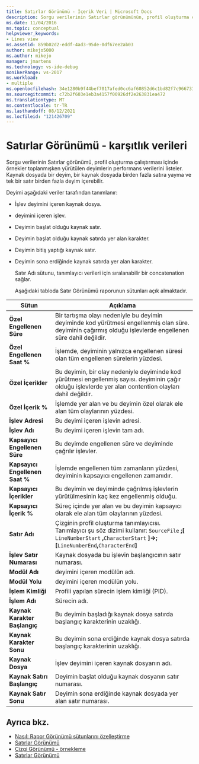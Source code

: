 ```yaml
---
title: Satırlar Görünümü - İçerik Veri | Microsoft Docs
description: Sorgu verilerinin Satırlar görünümünün, profil oluşturma çalıştırması içinde örnekler toplanmış olduğunda yürütülen deyimlerin performans verilerini nasıl listele olduğunu öğrenin.
ms.date: 11/04/2016
ms.topic: conceptual
helpviewer_keywords:
- Lines view
ms.assetid: 859b02d2-eddf-4ad3-95de-0df67ee2ab03
author: mikejo5000
ms.author: mikejo
manager: jmartens
ms.technology: vs-ide-debug
monikerRange: vs-2017
ms.workload:
- multiple
ms.openlocfilehash: 34e1280b9f44bef7017afed0cc6af60852d6c1bd82f7c9667313bdee6602edb0
ms.sourcegitcommit: c72b2f603e1eb3a4157f00926df2e263831ea472
ms.translationtype: MT
ms.contentlocale: tr-TR
ms.lasthandoff: 08/12/2021
ms.locfileid: "121426709"
---
```

# <a name="lines-view---contention-data"></a>Satırlar Görünümü - karşıtlık verileri
Sorgu verilerinin Satırlar görünümü, profil oluşturma çalıştırması içinde örnekler toplanmışken yürütülen deyimlerin performans verilerini listeler. Kaynak dosyada bir deyim, bir kaynak dosyada birden fazla satıra yayma ve tek bir satır birden fazla deyim içerebilir.

 Deyimi aşağıdaki veriler tarafından tanımlanır:

- İşlev deyimini içeren kaynak dosya.

- deyimini içeren işlev.

- Deyimin başlat olduğu kaynak satır.

- Deyimin başlat olduğu kaynak satırda yer alan karakter.

- Deyimin bitiş yaptığı kaynak satır.

- Deyimin sona erdiğinde kaynak satırda yer alan karakter.

  Satır Adı sütunu, tanımlayıcı verileri için sıralanabilir bir concatenation sağlar.

  Aşağıdaki tabloda Satır Görünümü raporunun sütunları açık almaktadır.

|Sütun|Açıklama|
|------------|-----------------|
|**Özel Engellenen Süre**|Bir tartışma olayı nedeniyle bu deyimin deyiminde kod yürütmesi engellenmiş olan süre. deyiminin çağırmış olduğu işlevlerde engellenen süre dahil değildir.|
|**Özel Engellenen Saat %**|İşlemde, deyiminin yalnızca engellenen süresi olan tüm engellenen sürelerin yüzdesi.|
|**Özel İçerikler**|Bu deyimin, bir olay nedeniyle deyiminde kod yürütmesi engellenmiş sayısı. deyiminin çağır olduğu işlevlerde yer alan contention olayları dahil değildir.|
|**Özel İçerik %**|İşlemde yer alan ve bu deyimin özel olarak ele alan tüm olaylarının yüzdesi.|
|**İşlev Adresi**|Bu deyimi içeren işlevin adresi.|
|**İşlev Adı**|Bu deyimi içeren işlevin tam adı.|
|**Kapsayıcı Engellenen Süre**|Bu deyimde engellenen süre ve deyiminde çağrılır işlevler.|
|**Kapsayıcı Engellenen Saat %**|İşlemde engellenen tüm zamanların yüzdesi, deyiminin kapsayıcı engellenen zamanıdır.|
|**Kapsayıcı İçerikler**|Bu deyimin ve deyiminde çağrılmış işlevlerin yürütülmesinin kaç kez engellenmiş olduğu.|
|**Kapsayıcı İçerik %**|Süreç içinde yer alan ve bu deyimin kapsayıcı olarak ele alan tüm olaylarının yüzdesi.|
|**Satır Adı**|Çizginin profil oluşturma tanımlayıcısı. Tanımlayıcı şu söz dizimi kullanır: `SourceFile` **;[** `LineNumberStart` **,**`CharacterStart` **]->; [**`LineNumberEnd`**,**`CharacterEnd`**]**|
|**İşlev Satır Numarası**|Kaynak dosyada bu işlevin başlangıcının satır numarası.|
|**Modül Adı**|deyimini içeren modülün adı.|
|**Modül Yolu**|deyimini içeren modülün yolu.|
|**İşlem Kimliği**|Profili yapılan sürecin işlem kimliği (PID).|
|**İşlem Adı**|Sürecin adı.|
|**Kaynak Karakter Başlangıç**|Bu deyimin başladığı kaynak dosya satırda başlangıç karakterinin uzaklığı.|
|**Kaynak Karakter Sonu**|Bu deyimin sona erdiğinde kaynak dosya satırda başlangıç karakterinin uzaklığı.|
|**Kaynak Dosya**|İşlev deyimini içeren kaynak dosyanın adı.|
|**Kaynak Satırı Başlangıç**|Deyimin başlat olduğu kaynak dosyanın satır numarası.|
|**Kaynak Satır Sonu**|Deyimin sona erdiğinde kaynak dosyada yer alan satır numarası.|

## <a name="see-also"></a>Ayrıca bkz.
- [Nasıl: Rapor Görünümü sütunlarını özelleştirme](../profiling/how-to-customize-report-view-columns.md)
- [Satırlar Görünümü](../profiling/lines-view.md)
- [Çizgi Görünümü - örnekleme](../profiling/lines-view-dotnet-memory-sampling-data.md)
- [Satırlar Görünümü](../profiling/lines-view-sampling-data.md)

